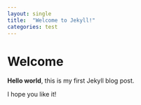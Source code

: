```yaml
---
layout: single
title:  "Welcome to Jekyll!"
categories: test
---
```


# Welcome

**Hello world**, this is my first Jekyll blog post.

I hope you like it!
